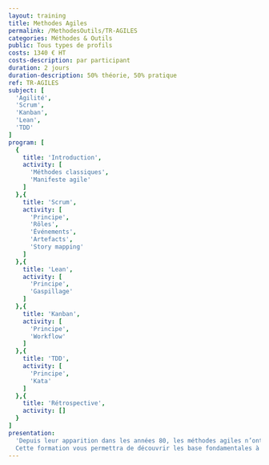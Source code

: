 ```yaml
---
layout: training
title: Methodes Agiles
permalink: /MethodesOutils/TR-AGILES
categories: Méthodes & Outils
public: Tous types de profils
costs: 1340 € HT
costs-description: par participant
duration: 2 jours
duration-description: 50% théorie, 50% pratique
ref: TR-AGILES
subject: [
  'Agilité',
  'Scrum',
  'Kanban',
  'Lean',
  'TDD'
]
program: [
  {
    title: 'Introduction',
    activity: [
      'Méthodes classiques',
      'Manifeste agile'
    ]
  },{
    title: 'Scrum',
    activity: [
      'Principe',
      'Rôles',
      'Événements',
      'Artefacts',
      'Story mapping'
    ]
  },{
    title: 'Lean',
    activity: [
      'Principe',
      'Gaspillage'
    ]
  },{
    title: 'Kanban',
    activity: [
      'Principe',
      'Workflow'
    ]
  },{
    title: 'TDD',
    activity: [
      'Principe',
      'Kata'
    ]
  },{
    title: 'Rétrospective',
    activity: []
  }
]
presentation:
  'Depuis leur apparition dans les années 80, les méthodes agiles n’ont cessé de faire évoluer la gestion de projet traditionnelle.
  Cette formation vous permettra de découvrir les base fondamentales à l’origine de l’agilité, ainsi qu’un éventail des méthodes les plus répandues. Des ateliers pratiques vous permettront de comprendre en profondeur les bénéfices qu’apporte l’agilité au quotidien dans la gestion de vos projets.'
---
```


